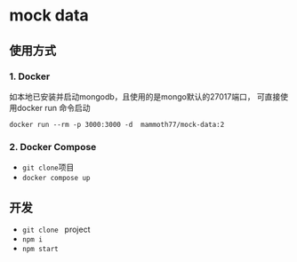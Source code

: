 # mock data

## 使用方式

### 1. Docker

如本地已安装并启动mongodb，且使用的是mongo默认的27017端口， 可直接使用docker run 命令启动

`docker run --rm -p 3000:3000 -d  mammoth77/mock-data:2`


### 2. Docker Compose
- `git clone`项目
- `docker compose up`


## 开发

- `git clone ` project
- `npm i`
- `npm start`